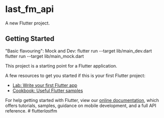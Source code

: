 # last_fm_api

A new Flutter project.

## Getting Started

"Basic flavouring":
Mock and Dev:
flutter run --target lib/main_dev.dart
flutter run --target lib/main_mock.dart

This project is a starting point for a Flutter application.

A few resources to get you started if this is your first Flutter project:

- [Lab: Write your first Flutter app](https://flutter.dev/docs/get-started/codelab)
- [Cookbook: Useful Flutter samples](https://flutter.dev/docs/cookbook)

For help getting started with Flutter, view our
[online documentation](https://flutter.dev/docs), which offers tutorials,
samples, guidance on mobile development, and a full API reference.
#   f l u t t e r * l a s t * f m 
 
 

